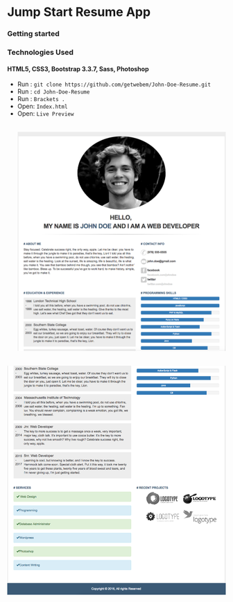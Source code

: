 # Jump Start Resume App
### **Getting started**
### Technologies Used
#### HTML5, CSS3, Bootstrap 3.3.7, Sass, Photoshop
 - Run :  `git clone https://github.com/getwebem/John-Doe-Resume.git`
 - Run :  `cd John-Doe-Resume`
 - Run :  `Brackets .`
 - Open:  `Index.html`
 - Open:  `Live Preview`  
 <br/><br/>
![pic1](https://raw.githubusercontent.com/getwebem/README/master/John-Doe-Resume/Screen%20Shot%202017-03-13%20at%2015.33.02.png)
<br/><br/>

![pic2](https://raw.githubusercontent.com/getwebem/README/master/John-Doe-Resume/Screen%20Shot%202017-03-13%20at%2015.33.10.png)
<br/><br/>